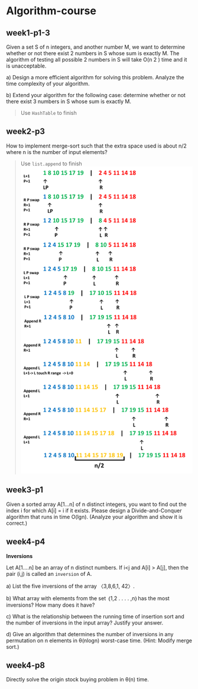 # Algorithm-course
## week1-p1-3
Given a set S of n integers, and another number M, we want to determine
whether or not there exist 2 numbers in S whose sum is exactly M. The algorithm
of testing all possible 2 numbers in S will take O(n
2
) time and it is unacceptable.

a) Design a more efficient algorithm for solving this problem. Analyze the time
complexity of your algorithm.

b) Extend your algorithm for the following case: determine whether or not there
exist 3 numbers in S whose sum is exactly M.

> Use ```HashTable``` to finish
## week2-p3
How to implement merge-sort such that the extra space used is about n/2 where n
is the number of input elements?
> Use ```list.append``` to finish
> ![example week2](/week2/merge_sort_revisespace.png)
## week3-p1
Given a sorted array A[1...n] of n distinct integers, you want to find out the index
i for which A[i] = i if it exists. Please design a Divide-and-Conquer algorithm that
runs in time O(lgn). (Analyze your algorithm and show it is correct.)
## week4-p4
**Inversions**

Let A[1....n] be an array of n distinct numbers. If i<j and A[i] > A[j], then the
pair (i,j) is called an ```inversion``` of A.

a) List the five inversions of the array 〈3,8,6,1,
42〉.

b) What array with elements from the set ｛1,2 . . . . ,n｝has the most inversions?
How many does it have?

c) What is the relationship between the running time of insertion sort and the
number of inversions in the input array? Justify your answer.

d) Give an algorithm that determines the number of inversions in any permutation
on n elements in θ(nlogn) worst-case time. (Hint: Modify merge sort.)
## week4-p8
Directly solve the origin stock buying problem in θ(n) time. 